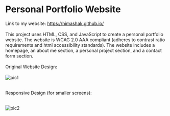 # Personal Portfolio Website
Link to my website: https://himashak.github.io/ <br><br>
This project uses HTML, CSS, and JavaScript to create a personal portfolio website. The website is WCAG 2.0 AAA compliant (adheres to contrast ratio requirements and html accessibility standards). The website includes a homepage, an about me section, a personal project section, and a contact form section.
<br><br>
Original Website Design: <br><br>
![pic1](https://github.com/HimashaK/HimashaK.github.io/assets/90633056/74785cf3-f84c-407c-a7c9-e1cba010f962)

<br>
Responsive Design (for smaller screens): <br><br>

![pic2](https://github.com/HimashaK/HimashaK.github.io/assets/90633056/3370298e-de1d-4607-ad81-7f6857dc1554)




